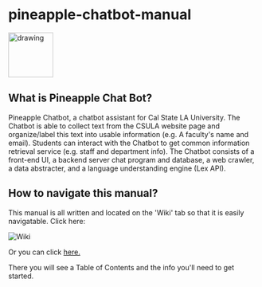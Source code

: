 # pineapple-chatbot-manual

<img src="https://i.imgur.com/j05dkHc.png" alt="drawing" width="90"/>

## What is Pineapple Chat Bot?
Pineapple Chatbot, a chatbot assistant for Cal State LA University. The Chatbot is able to collect text from the CSULA website page and organize/label this text into usable information (e.g. A faculty's name and email). Students can interact with the Chatbot to get common information retrieval service (e.g. staff and department info). The Chatbot consists of a front-end UI, a backend server chat program and database, a web crawler, a data abstracter, and a language understanding engine (Lex API).

## How to navigate this manual?
This manual is all written and located on the 'Wiki' tab so that it is easily navigatable. Click here:

![Wiki](https://i.imgur.com/JWiTSDH.png)

Or you can click [here.](https://github.com/jaquinocode/pineapple-chatbot-manual/wiki)

There you will see a Table of Contents and the info you'll need to get started.
